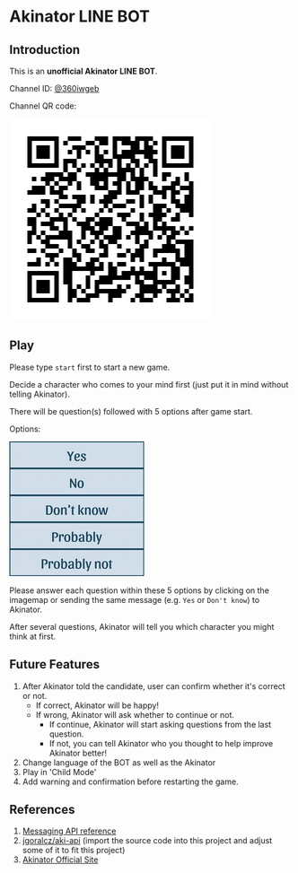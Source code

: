 # Akinator LINE BOT

## Introduction

This is an **unofficial Akinator LINE BOT**.

Channel ID: [@360iwgeb](https://line.me/R/ti/p/@360iwge)

Channel QR code:

![Channel QR code](./images/channel_qrcode.png)

## Play

Please type `start` first to start a new game.

Decide a character who comes to your mind first (just put it in mind without telling Akinator).

There will be question(s) followed with 5 options after game start.

Options:

![Akinator Options](./images/options/240)

Please answer each question within these 5 options by clicking on the imagemap or sending the same message (e.g. `Yes` or `Don't know`) to Akinator.

After several questions, Akinator will tell you which character you might think at first.

## Future Features

1. After Akinator told the candidate, user can confirm whether it's correct or not.
   - If correct, Akinator will be happy!
   - If wrong, Akinator will ask whether to continue or not.
     - If continue, Akinator will start asking questions from the last question.
     - If not, you can tell Akinator who you thought to help improve Akinator better!
2. Change language of the BOT as well as the Akinator
3. Play in 'Child Mode'
4. Add warning and confirmation before restarting the game.

## References

1. [Messaging API reference](https://developers.line.biz/en/reference/messaging-api/)
2. [jgoralcz/aki-api](https://github.com/jgoralcz/aki-api) (import the source code into this project and adjust some of it to fit this project)
3. [Akinator Official Site](https://akinator.com/)
